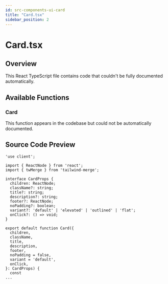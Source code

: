 ```yaml
---
id: src-components-ui-card
title: "Card.tsx"
sidebar_position: 2
---
```


# Card.tsx

## Overview

This React TypeScript file contains code that couldn't be fully documented automatically.

## Available Functions

### Card

This function appears in the codebase but could not be automatically documented.



## Source Code Preview

```react typescript
'use client';

import { ReactNode } from 'react';
import { twMerge } from 'tailwind-merge';

interface CardProps {
  children: ReactNode;
  className?: string;
  title?: string;
  description?: string;
  footer?: ReactNode;
  noPadding?: boolean;
  variant?: 'default' | 'elevated' | 'outlined' | 'flat';
  onClick?: () => void;
}

export default function Card({
  children,
  className,
  title,
  description,
  footer,
  noPadding = false,
  variant = 'default',
  onClick,
}: CardProps) {
  const
...
```